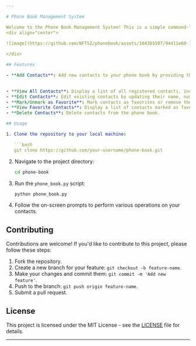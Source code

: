 ```yaml
---

# Phone Book Management System

Welcome to the Phone Book Management System! This is a simple command-line application written in Python that allows users to manage their contacts effectively.
<div align="center">
  
![image](https://github.com/NFTSZ/phonebook/assets/104385507/94411e60-7bb6-4dfb-8dd5-3dac45f93c2c)

</div>

## Features

- **Add Contacts**: Add new contacts to your phone book by providing their name, number, and email address.
  

- **View All Contacts**: Display a list of all registered contacts, including their name, number, email, and whether they are marked as favorites.
- **Edit Contacts**: Edit existing contacts by updating their name, number, or email address.
- **Mark/Unmark as Favorite**: Mark contacts as favorites or remove them from the favorites list.
- **View Favorite Contacts**: Display a list of contacts marked as favorites.
- **Delete Contacts**: Delete contacts from the phone book.

## Usage

1. Clone the repository to your local machine:

   ```bash
   git clone https://github.com/your-username/phone-book.git
   ```

2. Navigate to the project directory:

   ```bash
   cd phone-book
   ```

3. Run the `phone_book.py` script:

   ```bash
   python phone_book.py
   ```

4. Follow the on-screen prompts to perform various operations on your contacts.

## Contributing

Contributions are welcome! If you'd like to contribute to this project, please follow these steps:

1. Fork the repository.
2. Create a new branch for your feature: `git checkout -b feature-name`.
3. Make your changes and commit them: `git commit -m 'Add new feature'`.
4. Push to the branch: `git push origin feature-name`.
5. Submit a pull request.

## License

This project is licensed under the MIT License - see the [LICENSE](LICENSE) file for details.

---
```

